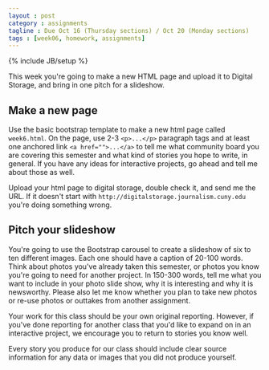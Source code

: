 ```yaml
---
layout : post
category : assignments
tagline : Due Oct 16 (Thursday sections) / Oct 20 (Monday sections)
tags : [week06, homework, assignments]
---
```

{% include JB/setup %}

This week you're going to make a new HTML page and upload it to Digital Storage, and bring in one pitch for a slideshow. 

## Make a new page

Use the basic bootstrap template to make a new html page called `week6.html`. On the page, use 2-3 `<p>...</p>` paragraph tags and at least one anchored link `<a href="">...</a>` to tell me what community board you are covering this semester and what kind of stories you hope to write, in general. If you have any ideas for interactive projects, go ahead and tell me about those as well. 

Upload your html page to digital storage, double check it, and send me the URL. If it doesn't start with `http://digitalstorage.journalism.cuny.edu` you're doing something wrong. 

## Pitch your slideshow

You're going to use the Bootstrap carousel to create a slideshow of six to ten different images. Each one should have a caption of 20-100 words. Think about photos you've already taken this semester, or photos you know you're going to need for another project. In 150-300 words, tell me what you want to include in your photo slide show, why it is interesting and why it is newsworthy. Please also let me know whether you plan to take new photos or re-use photos or outtakes from another assignment. 

Your work for this class should be your own original reporting. However, if you've done reporting for another class that you'd like to expand on in an interactive project, we encourage you to return to stories you know well. 

Every story you produce for our class should include clear source information for any data or images that you did not produce yourself. 
